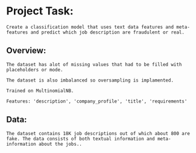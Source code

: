 # Project Task:
    Create a classification model that uses text data features and meta-features and predict which job description are fraudulent or real.

## Overview:
    The dataset has alot of missing values that had to be filled with placeholders or mode.
    
    The dataset is also imbalanced so oversampling is implamented.

    Trained on MultinomialNB.

    Features: 'description', 'company_profile', 'title', 'requirements'

## Data:
    The dataset contains 18K job descriptions out of which about 800 are fake. The data consists of both textual information and meta-information about the jobs..